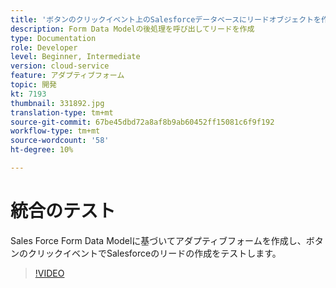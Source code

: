 ```yaml
---
title: 'ボタンのクリックイベント上のSalesforceデータベースにリードオブジェクトを作成する '
description: Form Data Modelの後処理を呼び出してリードを作成
type: Documentation
role: Developer
level: Beginner, Intermediate
version: cloud-service
feature: アダプティブフォーム
topic: 開発
kt: 7193
thumbnail: 331892.jpg
translation-type: tm+mt
source-git-commit: 67be45dbd72a8af8b9ab60452ff15081c6f9f192
workflow-type: tm+mt
source-wordcount: '58'
ht-degree: 10%

---
```



# 統合のテスト

Sales Force Form Data Modelに基づいてアダプティブフォームを作成し、ボタンのクリックイベントでSalesforceのリードの作成をテストします。

>[!VIDEO](https://video.tv.adobe.com/v/331892?quality=12&learn=on)


